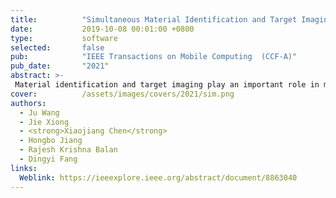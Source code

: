 ```yaml
---
title:          "Simultaneous Material Identification and Target Imaging with Commodity RFID Devices"
date:           2019-10-08 00:01:00 +0800
type:           software
selected:       false
pub:            "IEEE Transactions on Mobile Computing  (CCF-A)"
pub_date:       "2021"
abstract: >-
 Material identification and target imaging play an important role in many applications. This paper introduces TagScan, a system that can identify the material type and image the horizontal cut of a target simultaneously with cheap commodity Radio-Frequency IDentification (RFID) devices. The key intuition is that different materials and/or target sizes cause different amounts of phase and RSS (Received Signal Strength) changes, when radio frequency (RF) signal penetrates through the target. Multiple challenges need to be addressed before we can turn the idea into a functional system, including (i) indoor environments exhibit rich multipath which breaks the linear relationship between the phase change and the propagation distance inside a target; (ii) without knowing either material type or target size, trying to obtain these two information simultaneously is challenging; and (iii) stitching pieces of the propagation distances inside a target for an image estimate is non-trivial. We propose solutions to all the challenges and evaluate the system's performance in three different environments. TagScan is able to achieve higher than 94 percent material identification accuracies for 10 liquids and differentiates even very similar objects such as Coke and Pepsi. TagScan can accurately estimate the horizontal cut images of more than one target behind a wall. 
cover:          /assets/images/covers/2021/sim.png
authors:
  - Ju Wang
  - Jie Xiong
  - <strong>Xiaojiang Chen</strong>
  - Hongbo Jiang
  - Rajesh Krishna Balan
  - Dingyi Fang
links:
  Weblink: https://ieeexplore.ieee.org/abstract/document/8863040
---
```

